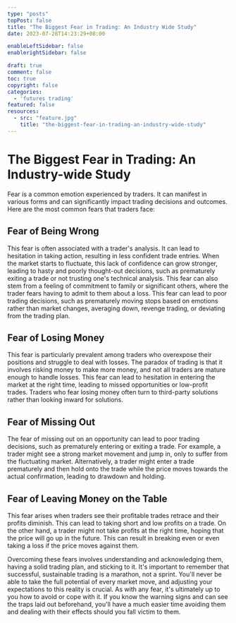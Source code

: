 ```yaml
---
type: "posts"
topPost: false
title: "The Biggest Fear in Trading: An Industry Wide Study"
date: 2023-07-28T14:23:29+08:00

enableLeftSidebar: false
enablerightSidebar: false

draft: true
comment: false
toc: true
copyright: false
categories: 
  - 'futures trading'
featured: false
resources: 
  - src: "feature.jpg"
    title: "the-biggest-fear-in-trading-an-industry-wide-study"
---
```


# The Biggest Fear in Trading: An Industry-wide Study

Fear is a common emotion experienced by traders. It can manifest in various forms and can significantly impact trading decisions and outcomes. Here are the most common fears that traders face:

## Fear of Being Wrong

This fear is often associated with a trader's analysis. It can lead to hesitation in taking action, resulting in less confident trade entries. When the market starts to fluctuate, this lack of confidence can grow stronger, leading to hasty and poorly thought-out decisions, such as prematurely exiting a trade or not trusting one's technical analysis. This fear can also stem from a feeling of commitment to family or significant others, where the trader fears having to admit to them about a loss. This fear can lead to poor trading decisions, such as prematurely moving stops based on emotions rather than market changes, averaging down, revenge trading, or deviating from the trading plan.

## Fear of Losing Money

This fear is particularly prevalent among traders who overexpose their positions and struggle to deal with losses. The paradox of trading is that it involves risking money to make more money, and not all traders are mature enough to handle losses. This fear can lead to hesitation in entering the market at the right time, leading to missed opportunities or low-profit trades. Traders who fear losing money often turn to third-party solutions rather than looking inward for solutions.

## Fear of Missing Out

The fear of missing out on an opportunity can lead to poor trading decisions, such as prematurely entering or exiting a trade. For example, a trader might see a strong market movement and jump in, only to suffer from the fluctuating market. Alternatively, a trader might enter a trade prematurely and then hold onto the trade while the price moves towards the actual confirmation, leading to drawdown and holding.

## Fear of Leaving Money on the Table

This fear arises when traders see their profitable trades retrace and their profits diminish. This can lead to taking short and low profits on a trade. On the other hand, a trader might not take profits at the right time, hoping that the price will go up in the future. This can result in breaking even or even taking a loss if the price moves against them.

Overcoming these fears involves understanding and acknowledging them, having a solid trading plan, and sticking to it. It's important to remember that successful, sustainable trading is a marathon, not a sprint. You'll never be able to take the full potential of every market move, and adjusting your expectations to this reality is crucial. As with any fear, it's ultimately up to you how to avoid or cope with it. If you know the warning signs and can see the traps laid out beforehand, you'll have a much easier time avoiding them and dealing with their effects should you fall victim to them.

